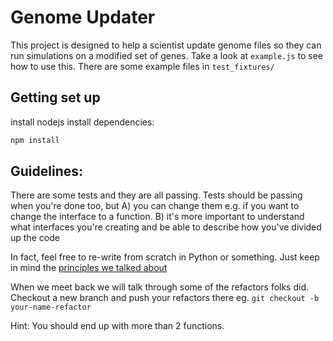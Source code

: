 # Genome Updater
This project is designed to help a scientist update genome files so they can run simulations on a modified set of genes. Take a look at `example.js` to see how to use this. There are some example files in `test_fixtures/`


## Getting set up

install nodejs
install dependencies:
```bash
npm install
```

## Guidelines:
There are some tests and they are all passing. 
Tests should be passing when you're done too, but
 A) you can change them e.g. if you want to change the interface to a function.
 B) it's more important to understand what interfaces you're creating and be able to describe how you've divided up the code
 
In fact, feel free to re-write from scratch in Python or something. Just keep in mind the [principles we talked about](
https://docs.google.com/presentation/d/1BwTCB-9pR5ACe13K2J1rqycHGbe_2BMe8vD1cus4cCo/edit?usp=sharing)

When we meet back we will talk through some of the refactors folks did.
Checkout a new branch and push your refactors there
eg. `git checkout -b your-name-refactor`

Hint: You should end up with more than 2 functions.
